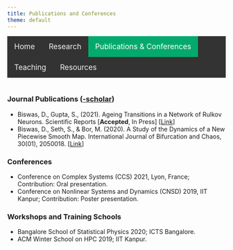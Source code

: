 ```yaml
---
title: Publications and Conferences
theme: default
---
```


<style>
    
/* Add a black background color to the top navigation */
.topnav {
  background-color: #333;
  overflow: hidden;
}

/* Style the links inside the navigation bar */
.topnav a {
  float: left;
  color: #f2f2f2;
  text-align: center;
  padding: 14px 16px;
  text-decoration: none;
  font-size: 17px;
}

/* Change the color of links on hover */
.topnav a:hover {
  background-color: #ddd;
  color: black;
}

/* Add a color to the active/current link */
.topnav a.active {
  background-color: #04AA6D;
  color: white;
}
</style>
<div class="topnav">
  <a href="index.html">Home</a>
  <a href="research.html">Research</a>
  <a class="active" href="pub_conf.html">Publications & Conferences</a>
  <a href="teaching.html">Teaching</a>
  <a href="resources.html">Resources</a>
</div>
<br>

<link rel="stylesheet" href="https://cdnjs.cloudflare.com/ajax/libs/font-awesome/4.7.0/css/font-awesome.min.css">

### Journal Publications ([<i class="fa fa-google fa-1x"></i>-scholar])

- Biswas, D., Gupta, S., (2021). Ageing Transitions in a Network of Rulkov Neurons. Scientific Reports [**Accepted**, In Press] [[Link](www.nature.com/articles/s41598-021-03844-1)]
- Biswas, D., Seth, S., & Bor, M. (2020). A Study of the Dynamics of a New Piecewise Smooth Map. International Journal of Bifurcation and Chaos, 30(01), 2050018. [[Link](https://doi.org/10.1142/s0218127420500182)]
  
### Conferences 

- Conference on Complex Systems (CCS) 2021, Lyon, France; Contribution: Oral presentation.
- Conference on Nonlinear Systems and Dynamics (CNSD) 2019, IIT Kanpur; Contribution: Poster presentation.


### Workshops and Training Schools

- Bangalore School of Statistical Physics 2020; ICTS Bangalore.
- ACM Winter School on HPC 2019; IIT Kanpur.


[<i class="fa fa-google fa-1x"></i>-scholar]: https://scholar.google.com/citations?hl=en&view_op=list_works&alert_preview_top_rm=2&authuser=2&gmla=AJsN-F6rWGoE7sGF-2nr8CLDhXm_38Ftp_fxX0X6ieV4zVOmsXvQaDZkf6P2HSbFReOJ4TNweS9QakTMbQz0h0yQ-0dhqCcDUmkL28jKTIbk-G91L3hjPyE&user=2OR7h7kAAAAJ
